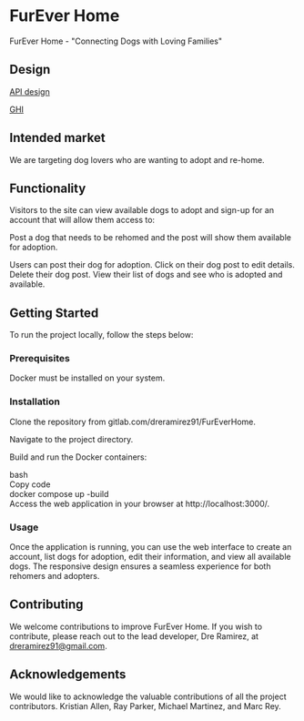 # FurEver Home

FurEver Home - "Connecting Dogs with Loving Families"

## Design

[API design](docs/api-design.md)

[GHI](docs/fureverhomewireframe.png)

## Intended market

We are targeting dog lovers who are wanting to adopt and re-home.

## Functionality

Visitors to the site can view available dogs to adopt and sign-up for an account that will allow them access to:

Post a dog that needs to be rehomed and the post will show them available for adoption.

Users can post their dog for adoption.
Click on their dog post to edit details.
Delete their dog post.
View their list of dogs and see who is adopted and available.

## Getting Started

To run the project locally, follow the steps below:

### Prerequisites

Docker must be installed on your system.

### Installation

Clone the repository from gitlab.com/dreramirez91/FurEverHome.

Navigate to the project directory.

Build and run the Docker containers:

bash  
Copy code  
docker compose up -build  
Access the web application in your browser at http://localhost:3000/.

### Usage

Once the application is running, you can use the web interface to create an account, list dogs for adoption, edit their information, and view all available dogs. The responsive design ensures a seamless experience for both rehomers and adopters.

## Contributing

We welcome contributions to improve FurEver Home. If you wish to contribute, please reach out to the lead developer, Dre Ramirez, at dreramirez91@gmail.com.

## Acknowledgements

We would like to acknowledge the valuable contributions of all the project contributors. Kristian Allen, Ray Parker, Michael Martinez, and Marc Rey.
